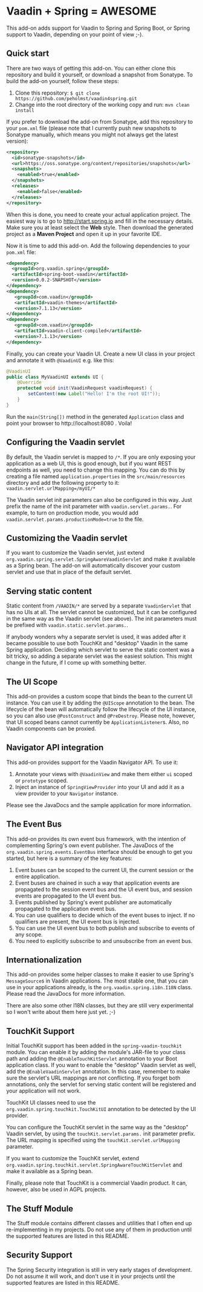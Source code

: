 Vaadin + Spring = AWESOME
=========================

This add-on adds support for Vaadin to Spring and Spring Boot, or Spring support to Vaadin,
depending on your point of view ;-).

## Quick start ##

There are two ways of getting this add-on. You can either clone this repository and build it yourself,
or download a snapshot from Sonatype. To build the add-on yourself, follow these steps:

1. Clone this repository: ```$ git clone https://github.com/peholmst/vaadin4spring.git```
2. Change into the root directory of the working copy and run: ```mvn clean install```

If you prefer to download the add-on from Sonatype, add this repository to your ```pom.xml``` file (please note that I
currently push new snapshots to Sonatype manually, which means you might not always get the latest version):

```xml
<repository>
  <id>sonatype-snapshots</id>
  <url>https://oss.sonatype.org/content/repositories/snapshots</url>
  <snapshots>
    <enabled>true</enabled>
  </snapshots>
  <releases>
    <enabled>false</enabled>
  </releases>
</repository>
```

When this is done, you need to create your actual application project. The easiest way is to go to
http://start.spring.io and fill in the necessary details. Make sure you at least select the **Web** style. Then download
the generated project as a **Maven Project** and open it up in your favorite IDE.

Now it is time to add this add-on. Add the following dependencies to your ```pom.xml``` file:

```xml
<dependency>
  <groupId>org.vaadin.spring</groupId>
  <artifactId>spring-boot-vaadin</artifactId>
  <version>0.0.2-SNAPSHOT</version>
</dependency>
<dependency>
   <groupId>com.vaadin</groupId>
   <artifactId>vaadin-themes</artifactId>
   <version>7.1.13</version>
</dependency>
<dependency>
   <groupId>com.vaadin</groupId>
   <artifactId>vaadin-client-compiled</artifactId>
   <version>7.1.13</version>
</dependency>
```

Finally, you can create your Vaadin UI. Create a new UI class in your project and annotate it with ```@VaadinUI``` e.g.
like this:

```java
@VaadinUI
public class MyVaadinUI extends UI {
    @Override
    protected void init(VaadinRequest vaadinRequest) {
        setContent(new Label("Hello! I'm the root UI!"));
    }
}
```

Run the ```main(String[])``` method in the generated ```Application``` class and point your browser to
http://localhost:8080 . Voila!

## Configuring the Vaadin servlet ##

By default, the Vaadin servlet is mapped to ```/*```. If you are only exposing your application as a web UI, this is
good enough, but if you want REST endpoints as well, you need to change this mapping. You can do this by creating a file
named ```application.properties``` in the ```src/main/resources``` directory and add the following property to it: ```vaadin.servlet.urlMapping=/myUI/*```

The Vaadin servlet init parameters can also be configured in this way. Just prefix the name of the init parameter with
```vaadin.servlet.params.```. For example, to turn on production mode, you would add
```vaadin.servlet.params.productionMode=true``` to the file.

## Customizing the Vaadin servlet ##

If you want to customize the Vaadin servlet, just extend ```org.vaadin.spring.servlet.SpringAwareVaadinServlet``` and
make it available as a Spring bean. The add-on will automatically discover your custom servlet and use that in place
of the default servlet.

## Serving static content ##

Static content from ```/VAADIN/*``` are served by a separate ```VaadinServlet``` that has no UIs at all. The
servlet cannot be customized, but it can be configured in the same way as the Vaadin servlet (see above). The
init parameters must be prefixed with ```vaadin.static.servlet.params.```.

If anybody wonders why a separate servlet is used, it was added after it became possible to use both TouchKit and
"desktop" Vaadin in the same Spring application. Deciding which servlet to serve the static content was a bit tricky, so
adding a separate servlet was the easiest solution. This might change in the future, if I come up with something
better.

## The UI Scope ##

This add-on provides a custom scope that binds the bean to the current UI instance. You can use it by adding the
 ```@UIScope``` annotation to the bean. The lifecycle of the bean will automatically follow the lifecycle of the UI
instance, so you can also use ```@PostConstruct``` and ```@PreDestroy```. Please note, however, that UI scoped beans
cannot currently be ```ApplicationListener```s. Also, no Vaadin components can be proxied.

## Navigator API integration ##

This add-on provides support for the Vaadin Navigator API. To use it:

1. Annotate your views with ```@VaadinView``` and make them either ```ui``` scoped or ```prototype``` scoped.
2. Inject an instance of ```SpringViewProvider``` into your UI and add it as a view provider to your ```Navigator```
instance.

Please see the JavaDocs and the sample application for more information.

## The Event Bus ##

This add-on provides its own event bus framework, with the intention of complementing Spring's own event publisher.
The JavaDocs of the ```org.vaadin.spring.events.EventBus``` interface should be enough to get you started, but here is a
summary of the key features:

1. Event buses can be scoped to the current UI, the current session or the entire application.
2. Event buses are chained in such a way that application events are propagated to the session event bus and the UI
event bus, and session events are propagated to the UI event bus.
3. Events published by Spring's event publisher are automatically propagated to the application event bus.
4. You can use qualifiers to decide which of the event buses to inject. If no qualifiers are present, the UI event bus
is injected.
5. You can use the UI event bus to both publish and subscribe to events of any scope.
6. You need to explicitly subscribe to and unsubscribe from an event bus.

## Internationalization ##

This add-on provides some helper classes to make it easier to use Spring's ```MessageSource```s in Vaadin applications.
The most stable one, that you can use in your applications already, is the ```org.vaadin.spring.i18n.I18N``` class.
Please read the JavaDocs for more information.

There are also some other I18N classes, but they are still very experimental so I won't write about them here just yet.
;-)

## TouchKit Support ##

Initial TouchKit support has been added in the ```spring-vaadin-touchkit``` module. You can enable it by adding the
module's JAR-file to your class path and adding the ```@EnableTouchKitServlet``` annotation to your Boot application
class. If you want to enable the "desktop" Vaadin servlet as well, add the ```@EnableVaadinServlet``` annotation. In this
case, remember to make sure the servlet's URL mappings are not conflicting. If you forget both annotations, only
the servlet for serving static content will be registered and your application will not work.

TouchKit UI classes need to use the ```org.vaadin.spring.touchkit.TouchKitUI``` annotation to be detected by the
UI provider.

You can configure the TouchKit servlet in the same way as the "desktop" Vaadin servlet, by using the
```touchKit.servlet.params.``` init parameter prefix. The URL mapping is specified using the
```touchKit.servlet.urlMapping``` parameter.

If you want to customize the TouchKit servlet, extend
```org.vaadin.spring.touchkit.servlet.SpringAwareTouchKitServlet``` and make it available as a Spring bean.

Finally, please note that TouchKit is a commercial Vaadin product. It can, however, also be used in AGPL projects.

## The Stuff Module ##

The Stuff module contains different classes and utilities that I often end up re-implementing in my projects. Do not
use any of them in production until the supported features are listed in this README.

## Security Support ##

The Spring Security integration is still in very early stages of development. Do not assume it will work, and don't use
it in your projects until the supported features are listed in this README.

